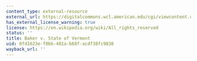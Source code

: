 ```yaml
---
content_type: external-resource
external_url: https://digitalcommons.wcl.american.edu/cgi/viewcontent.cgi?article=1141&context=jgspl
has_external_license_warning: true
license: https://en.wikipedia.org/wiki/All_rights_reserved
status: ''
title: Baker v. State of Vermont
uid: 0fd1623e-f0bb-401a-b68f-acdf38fc9838
wayback_url: ''
---
```

